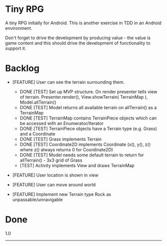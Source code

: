 Tiny RPG
==============

A tiny RPG initially for Android. This is another exercise in TDD in an Android environment.

Don't forget to drive the development by producing value - the value is game content and this should drive the development of functionality to support it.

Backlog
=======

* [FEATURE] User can see the terrain surrounding them.
  * DONE [TEST] Set up MVP structure. On render presenter tells view of terrain. Presenter.render(), View.showTerrain( TerrainMap ), Model.allTerrain()
  * DONE [TEST] Model returns all available terrain on allTerrain() as a TerrainMap
  * DONE [TEST] TerrainMap contains TerrainPiece objects which can be accessed with an Enumerator/Iterator
  * DONE [TEST] TerrainPiece objects have a Terrain type (e.g. Grass) and a Coordinate
  * DONE [TEST] Grass implements Terrain
  * DONE [TEST] Coordinate2D implements Coordinate (x(), y(), z() where z() always returns 0 for Coordinate2D)
  * DONE [TEST] Model needs some default terrain to return for allTerrain() - 3x3 grid of Grass
  * [TEST] Activity implements View and draws TerrainMap

* [FEATURE] User location is shown in view
* [FEATURE] User can move around world
* [FEATURE] Implement new Terrain type Rock as unpassable/unnavigable

Done
====

1.0

---
